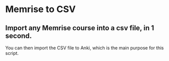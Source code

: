 # Memrise to CSV
## Import any Memrise course into a csv file, in 1 second.


You can then import the CSV file to Anki, which is the main purpose for this script.



